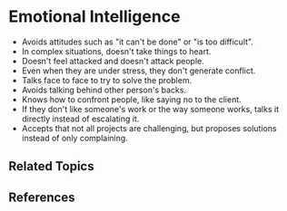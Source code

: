 # Emotional Intelligence

* Avoids attitudes such as "it can't be done" or "is too difficult".
* In complex situations, doesn't take things to heart.
* Doesn't feel attacked and doesn't attack people.
* Even when they are under stress, they don't generate conflict.
* Talks face to face to try to solve the problem.
* Avoids talking behind other person's backs.
* Knows how to confront people, like saying no to the client.
* If they don't like someone's work or the way someone works, talks it directly instead of escalating it.
* Accepts that not all projects are challenging, but proposes solutions instead of only complaining.

## Related Topics

## References
